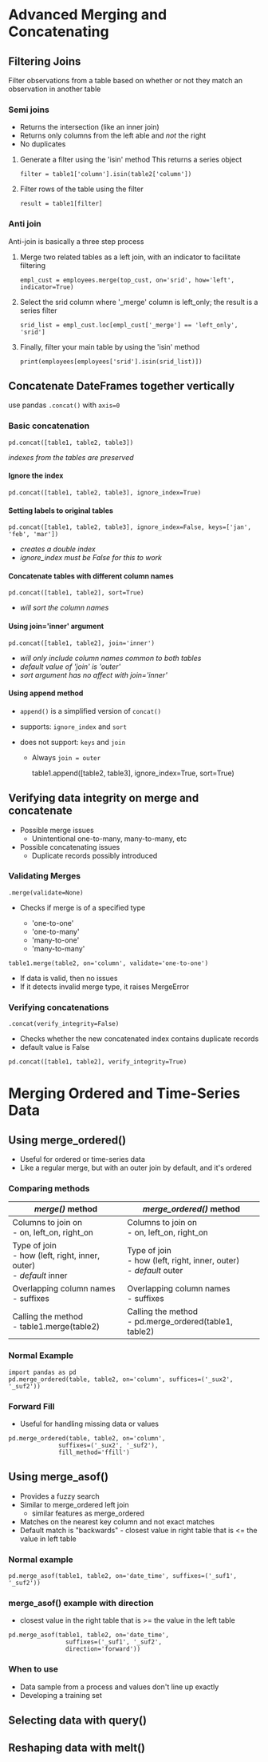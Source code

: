 # Advanced Merging and Concatenating

## Filtering Joins

Filter observations from a table based on whether or not they match an observation in another table

### Semi joins

- Returns the intersection (like an inner join)
- Returns only columns from the left able and _not_ the right
- No duplicates

1. Generate a filter using the 'isin' method
   This returns a series object

   `filter = table1['column'].isin(table2['column'])`

2. Filter rows of the table using the filter

   `result = table1[filter]`

### Anti join

Anti-join is basically a three step process

1.  Merge two related tables as a left join, with an indicator to facilitate filtering

        empl_cust = employees.merge(top_cust, on='srid', how='left', indicator=True)

2.  Select the srid column where '\_merge' column is left_only; the result is a series filter

        srid_list = empl_cust.loc[empl_cust['_merge'] == 'left_only', 'srid']

3.  Finally, filter your main table by using the 'isin' method

        print(employees[employees['srid'].isin(srid_list)])

## Concatenate DateFrames together vertically

use pandas `.concat()` with `axis=0`

### Basic concatenation

    pd.concat([table1, table2, table3])

_indexes from the tables are preserved_

#### Ignore the index

    pd.concat([table1, table2, table3], ignore_index=True)

#### Setting labels to original tables

    pd.concat([table1, table2, table3], ignore_index=False, keys=['jan', 'feb', 'mar'])

- _creates a double index_
- _ignore_index must be False for this to work_

#### Concatenate tables with different column names

    pd.concat([table1, table2], sort=True)

- _will sort the column names_

#### Using join='inner' argument

    pd.concat([table1, table2], join='inner')

- _will only include column names common to both tables_
- _default value of 'join' is 'outer'_
- _sort argument has no affect with join='inner'_

#### Using append method

- `append()` is a simplified version of `concat()`
- supports: `ignore_index` and `sort`
- does not support: `keys` and `join`

  - Always `join = outer`

    table1.append([table2, table3], ignore_index=True, sort=True)

## Verifying data integrity on merge and concatenate

- Possible merge issues
  - Unintentional one-to-many, many-to-many, etc
- Possible concatenating issues
  - Duplicate records possibly introduced

### Validating Merges

`.merge(validate=None)`

- Checks if merge is of a specified type

  - 'one-to-one'
  - 'one-to-many'
  - 'many-to-one'
  - 'many-to-many'

`table1.merge(table2, on='column', validate='one-to-one')`

- If data is valid, then no issues
- If it detects invalid merge type, it raises MergeError

### Verifying concatenations

`.concat(verify_integrity=False)`

- Checks whether the new concatenated index contains duplicate records
- default value is False

`pd.concat([table1, table2], verify_integrity=True)`

# Merging Ordered and Time-Series Data

## Using merge_ordered()

- Useful for ordered or time-series data
- Like a regular merge, but with an outer join by default, and it's ordered

### Comparing methods

| _merge()_ method                                                         | _merge_ordered()_ method                                                 |
| ------------------------------------------------------------------------ | ------------------------------------------------------------------------ |
| Columns to join on<br> - on, left_on, right_on                           | Columns to join on<br> - on, left_on, right_on                           |
| Type of join<br> - how (left, right, inner, outer)<br> - _default_ inner | Type of join<br> - how (left, right, inner, outer)<br> - _default_ outer |
| Overlapping column names<br> - suffixes                                  | Overlapping column names<br> - suffixes                                  |
| Calling the method<br> - table1.merge(table2)                            | Calling the method<br> - pd.merge_ordered(table1, table2)                |

### Normal Example

```
import pandas as pd
pd.merge_ordered(table, table2, on='column', suffices=('_sux2', '_suf2'))
```

### Forward Fill

- Useful for handling missing data or values

```
pd.merge_ordered(table, table2, on='column',
              suffixes=('_sux2', '_suf2'),
              fill_method='ffill')
```

## Using merge_asof()

- Provides a fuzzy search
- Similar to merge_ordered left join
  - similar features as merge_ordered
- Matches on the nearest key column and not exact matches
- Default match is "backwards" - closest value in right table that is <= the value in left table

### Normal example

```
pd.merge_asof(table1, table2, on='date_time', suffixes=('_suf1', '_suf2'))
```

### merge_asof() example with direction

- closest value in the right table that is >= the value in the left table

```
pd.merge_asof(table1, table2, on='date_time',
                suffixes=('_suf1', '_suf2',
                direction='forward'))
```

### When to use

- Data sample from a process and values don't line up exactly
- Developing a training set

## Selecting data with query()

## Reshaping data with melt()
